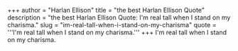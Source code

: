 +++
author = "Harlan Ellison"
title = "the best Harlan Ellison Quote"
description = "the best Harlan Ellison Quote: I'm real tall when I stand on my charisma."
slug = "im-real-tall-when-i-stand-on-my-charisma"
quote = '''I'm real tall when I stand on my charisma.'''
+++
I'm real tall when I stand on my charisma.
